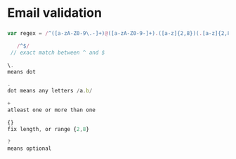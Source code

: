# Email validation

###  
 ```javascript
 var regex = /^([a-zA-Z0-9\.-]+)@([a-zA-Z0-9-]+).([a-z]{2,8})(.[a-z]{2,8})?$/;
```

 ```javascript
    /^$/ 
  // exact match between ^ and $
 ```



 ```javascript
\.
means dot
 ```

 ```javascript
.
dot means any letters /a.b/
 ```

  ```javascript
+ 
atleast one or more than one
 ```

   ```javascript
{}
fix length, or range {2,8}
```
  ```javascript
?
means optional
```



